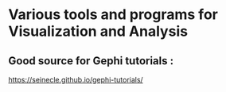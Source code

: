 # Various tools and programs for Visualization and Analysis

## Good source for Gephi tutorials : 
https://seinecle.github.io/gephi-tutorials/

